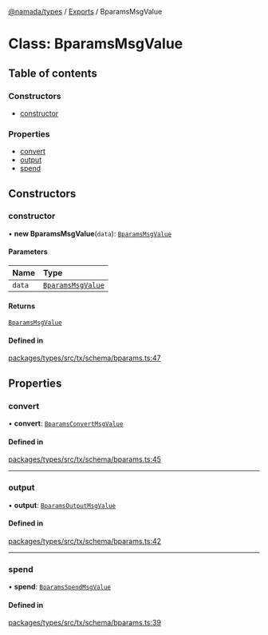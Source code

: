 [@namada/types](../README.md) / [Exports](../modules.md) / BparamsMsgValue

# Class: BparamsMsgValue

## Table of contents

### Constructors

- [constructor](BparamsMsgValue.md#constructor)

### Properties

- [convert](BparamsMsgValue.md#convert)
- [output](BparamsMsgValue.md#output)
- [spend](BparamsMsgValue.md#spend)

## Constructors

### constructor

• **new BparamsMsgValue**(`data`): [`BparamsMsgValue`](BparamsMsgValue.md)

#### Parameters

| Name | Type |
| :------ | :------ |
| `data` | [`BparamsMsgValue`](BparamsMsgValue.md) |

#### Returns

[`BparamsMsgValue`](BparamsMsgValue.md)

#### Defined in

[packages/types/src/tx/schema/bparams.ts:47](https://github.com/anoma/namada-interface/blob/dedbae7e806a646649051a09499b31d03fef0091/packages/types/src/tx/schema/bparams.ts#L47)

## Properties

### convert

• **convert**: [`BparamsConvertMsgValue`](BparamsConvertMsgValue.md)

#### Defined in

[packages/types/src/tx/schema/bparams.ts:45](https://github.com/anoma/namada-interface/blob/dedbae7e806a646649051a09499b31d03fef0091/packages/types/src/tx/schema/bparams.ts#L45)

___

### output

• **output**: [`BparamsOutputMsgValue`](BparamsOutputMsgValue.md)

#### Defined in

[packages/types/src/tx/schema/bparams.ts:42](https://github.com/anoma/namada-interface/blob/dedbae7e806a646649051a09499b31d03fef0091/packages/types/src/tx/schema/bparams.ts#L42)

___

### spend

• **spend**: [`BparamsSpendMsgValue`](BparamsSpendMsgValue.md)

#### Defined in

[packages/types/src/tx/schema/bparams.ts:39](https://github.com/anoma/namada-interface/blob/dedbae7e806a646649051a09499b31d03fef0091/packages/types/src/tx/schema/bparams.ts#L39)
